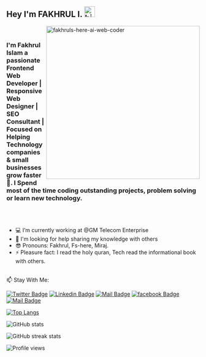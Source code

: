 ## Hey I'm FAKHRUL I. <img src="https://user-images.githubusercontent.com/1303154/88677602-1635ba80-d120-11ea-84d8-d263ba5fc3c0.gif" width="28px" height="28px" alt="hi">

<!-- images 1st -->
<!-- <img align="right" alt="fakhruls-here-ai-web-coder" width="250" src="https://www.sciencenews.org/wp-content/uploads/2023/04/040823_chatgpt_feat.gif"> -->

<!-- images 2nd -->
<img align="right" alt="fakhruls-here-ai-web-coder" width="400" src="https://globaleducation.s3.ap-south-1.amazonaws.com/globaledu/gif/front-end-development.gif">

<!-- images 3rd -->
<!-- <img align="right" alt="fakhruls-here-ai-web-coder" width="250" src="https://cdn.dribbble.com/users/3050354/screenshots/14646894/media/1f31948afd5401c44d4bae934f07641a.gif"> -->

<!-- images 4th -->
<!-- <img align="right" alt="fakhruls-here-ai-web-coder" width="250" src="https://media3.giphy.com/media/qgQUggAC3Pfv687qPC/giphy.gif"> -->

<br>

### I'm Fakhrul Islam a passionate Frontend Web Developer | Responsive Web Designer | SEO Consultant | Focused on Helping Technology companies & small businesses grow faster🚀. I Spend most of the time coding outstanding projects, problem solving or learn new technology.

<br><br>
- 💻 I’m currently working at @GM Telecom Enterprise
- 🔭 I'm looking for help sharing my knowledge with others 
- 😎 Pronouns: Fakhrul, Fs-here, Miraj.
- ⚡ Pleasure fact: I read the holy quran, Tech read the informational book with others.

<br>
📫 Stay With Me:
<br>

[![Twitter Badge](https://img.shields.io/badge/-@fakhruls_here-1ca0f1?style=flat&labelColor=1ca0f1&logo=twitter&logoColor=white&link=https://twitter.com/fakhruls-here)](https://twitter.com/fakhruls_here) 
[![Linkedin Badge](https://img.shields.io/badge/-fakhruls_here-0e76a8?style=flat&labelColor=0e76a8&logo=linkedin&logoColor=white)](https://www.linkedin.com/in/fakhruls-here/) 
[![Mail Badge](https://img.shields.io/badge/-@fakhruls_here-e84393?style=flat&labelColor=e84393&logo=instagram&logoColor=white)](https://instagram.com/fakhruls_here) 
[![facebook Badge](https://img.shields.io/badge/-fakhruls_here-0e76a8?style=flat&labelColor=0e76a8&logo=facebook&logoColor=white)](mailto:fakhrulishere@gmail.com)
[![Mail Badge](https://img.shields.io/badge/-fakhruls_here-c0392b?style=flat&labelColor=c0392b&logo=gmail&logoColor=white)](mailto:fakhrulishere@gmail.com)
<br>

[![Top Langs](https://github-readme-stats.vercel.app/api/top-langs/?username=fakhruls-here)](https://github.com/anuraghazra/github-readme-stats)

![GitHub stats](https://github-readme-stats.vercel.app/api?username=fakhruls-here&show_icons=true&count_private=true)  

![GitHub streak stats](https://streak-stats.demolab.com/?user=fakhruls-here)  

![Profile views](https://gpvc.arturio.dev/fakhruls-here)  
